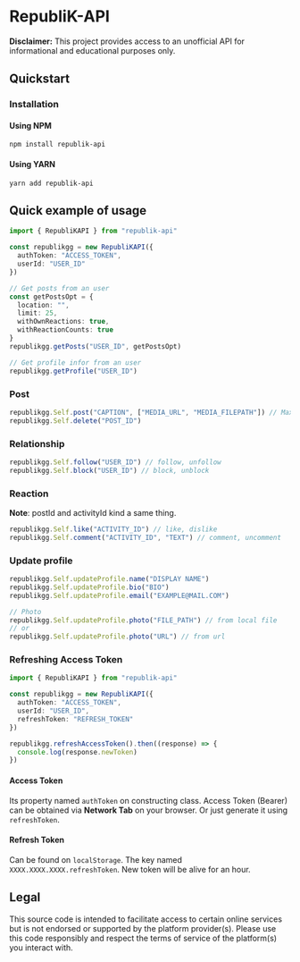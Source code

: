 # RepubliK-API

**Disclaimer:** This project provides access to an unofficial API for informational and educational purposes only.

## Quickstart

### Installation

#### Using NPM

```
npm install republik-api
```

#### Using YARN

```
yarn add republik-api
```

## Quick example of usage

```ts
import { RepubliKAPI } from "republik-api"

const republikgg = new RepubliKAPI({
  authToken: "ACCESS_TOKEN",
  userId: "USER_ID"
})

// Get posts from an user
const getPostsOpt = {
  location: "",
  limit: 25,
  withOwnReactions: true,
  withReactionCounts: true
}
republikgg.getPosts("USER_ID", getPostsOpt)

// Get profile infor from an user
republikgg.getProfile("USER_ID")
```

### Post

```ts
republikgg.Self.post("CAPTION", ["MEDIA_URL", "MEDIA_FILEPATH"]) // Maximum 3
republikgg.Self.delete("POST_ID")
```

### Relationship

```ts
republikgg.Self.follow("USER_ID") // follow, unfollow
republikgg.Self.block("USER_ID") // block, unblock
```

### Reaction

**Note**: postId and activityId kind a same thing.

```ts
republikgg.Self.like("ACTIVITY_ID") // like, dislike
republikgg.Self.comment("ACTIVITY_ID", "TEXT") // comment, uncomment
```

### Update profile

```ts
republikgg.Self.updateProfile.name("DISPLAY NAME")
republikgg.Self.updateProfile.bio("BIO")
republikgg.Self.updateProfile.email("EXAMPLE@MAIL.COM")

// Photo
republikgg.Self.updateProfile.photo("FILE_PATH") // from local file
// or
republikgg.Self.updateProfile.photo("URL") // from url
```

### Refreshing Access Token

```ts
import { RepubliKAPI } from "republik-api"

const republikgg = new RepubliKAPI({
  authToken: "ACCESS_TOKEN",
  userId: "USER_ID",
  refreshToken: "REFRESH_TOKEN"
})

republikgg.refreshAccessToken().then((response) => {
  console.log(response.newToken)
})
```

#### Access Token

Its property named `authToken` on constructing class. Access Token (Bearer) can be obtained via **Network Tab** on your browser. Or just generate it using `refreshToken`.

#### Refresh Token

Can be found on `localStorage`. The key named `XXXX.XXXX.XXXX.refreshToken`. New token will be alive for an hour.

## Legal

This source code is intended to facilitate access to certain online services but is not endorsed or supported by the platform provider(s). Please use this code responsibly and respect the terms of service of the platform(s) you interact with.
